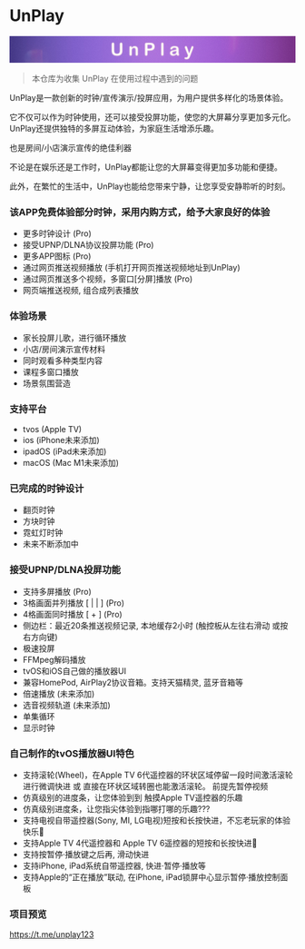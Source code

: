 # UnPlay
![Banner](https://raw.githubusercontent.com/suaptv/UnPlay/main/images/UnPlay.jpg)
> 本仓库为收集 UnPlay 在使用过程中遇到的问题

UnPlay是一款创新的时钟/宣传演示/投屏应用，为用户提供多样化的场景体验。

它不仅可以作为时钟使用，还可以接受投屏功能，使您的大屏幕分享更加多元化。
UnPlay还提供独特的多屏互动体验，为家庭生活增添乐趣。

也是房间/小店演示宣传的绝佳利器

不论是在娱乐还是工作时，UnPlay都能让您的大屏幕变得更加多功能和便捷。

此外，在繁忙的生活中，UnPlay也能给您带来宁静，让您享受安静聆听的时刻。

### 该APP免费体验部分时钟，采用内购方式，给予大家良好的体验
- 更多时钟设计 (Pro)
- 接受UPNP/DLNA协议投屏功能 (Pro)
- 更多APP图标 (Pro)
- 通过网页推送视频播放 (手机打开网页推送视频地址到UnPlay)
- 通过网页推送多个视频，多窗口[分屏]播放 (Pro)
- 网页端推送视频, 组合成列表播放

### 体验场景
- 家长投屏儿歌，进行循环播放
- 小店/房间演示宣传材料
- 同时观看多种类型内容
- 课程多窗口播放
- 场景氛围营造

### 支持平台
- tvos (Apple TV)
- ios (iPhone未来添加)
- ipadOS (iPad未来添加)
- macOS (Mac M1未来添加)
  
### 已完成的时钟设计
- 翻页时钟
- 方块时钟
- 霓虹灯时钟
- 未来不断添加中

### 接受UPNP/DLNA投屏功能
- 支持多屏播放 (Pro)
- 3格画面并列播放 [ | | ] (Pro)
- 4格画面同时播放 [ + ] (Pro)
- 侧边栏：最近20条推送视频记录, 本地缓存2小时 (触控板从左往右滑动 或按右方向键)
- 极速投屏
- FFMpeg解码播放
- tvOS和iOS自己做的播放器UI
- 兼容HomePod, AirPlay2协议音箱。支持天猫精灵, 蓝牙音箱等
- 倍速播放 (未来添加)
- 选音视频轨道 (未来添加)
- 单集循环
- 显示时钟

### 自己制作的tvOS播放器UI特色
- 支持滚轮(Wheel)，在Apple TV 6代遥控器的环状区域停留一段时间激活滚轮进行微调快进
  或 直接在环状区域转圈也能激活滚轮。
  前提先暂停视频
- 仿真级别的进度条，让您体验到到 触摸Apple TV遥控器的乐趣
- 仿真级别进度条，让您指尖体验到指哪打哪的乐趣???
- 支持电视自带遥控器(Sony, MI, LG电视)短按和长按快进，不忘老玩家的体验快乐🎉
- 支持Apple TV 4代遥控器和 Apple TV 6遥控器的短按和长按快进🎉
- 支持按暂停·播放键之后再, 滑动快进
- 支持iPhone, iPad系统自带遥控器, 快进·暂停·播放等
- 支持Apple的“正在播放”联动, 在iPhone, iPad锁屏中心显示暂停·播放控制面板

### 项目预览

https://t.me/unplay123
